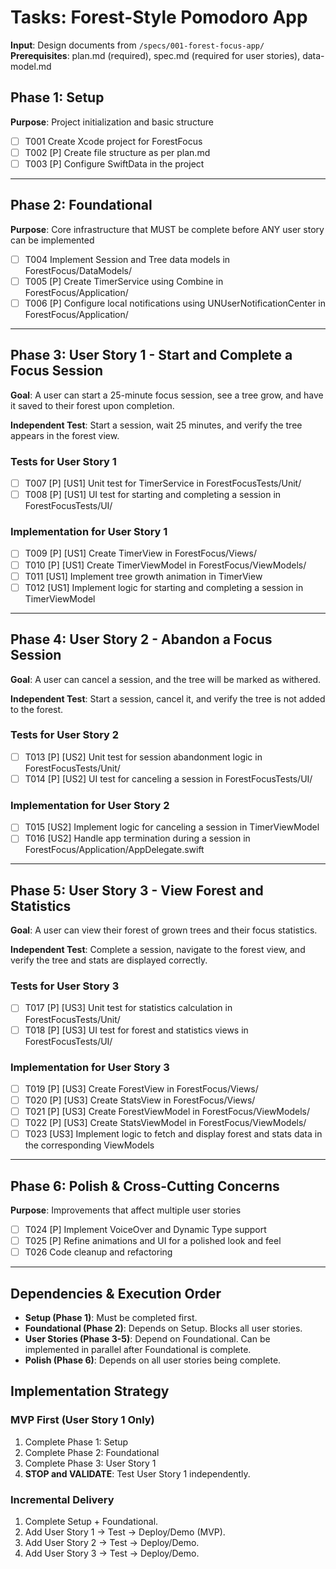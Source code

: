 # Tasks: Forest-Style Pomodoro App

**Input**: Design documents from `/specs/001-forest-focus-app/`
**Prerequisites**: plan.md (required), spec.md (required for user stories), data-model.md

## Phase 1: Setup

**Purpose**: Project initialization and basic structure

- [ ] T001 Create Xcode project for ForestFocus
- [ ] T002 [P] Create file structure as per plan.md
- [ ] T003 [P] Configure SwiftData in the project

---

## Phase 2: Foundational

**Purpose**: Core infrastructure that MUST be complete before ANY user story can be implemented

- [ ] T004 Implement Session and Tree data models in ForestFocus/DataModels/
- [ ] T005 [P] Create TimerService using Combine in ForestFocus/Application/
- [ ] T006 [P] Configure local notifications using UNUserNotificationCenter in ForestFocus/Application/

---

## Phase 3: User Story 1 - Start and Complete a Focus Session

**Goal**: A user can start a 25-minute focus session, see a tree grow, and have it saved to their forest upon completion.

**Independent Test**: Start a session, wait 25 minutes, and verify the tree appears in the forest view.

### Tests for User Story 1

- [ ] T007 [P] [US1] Unit test for TimerService in ForestFocusTests/Unit/
- [ ] T008 [P] [US1] UI test for starting and completing a session in ForestFocusTests/UI/

### Implementation for User Story 1

- [ ] T009 [P] [US1] Create TimerView in ForestFocus/Views/
- [ ] T010 [P] [US1] Create TimerViewModel in ForestFocus/ViewModels/
- [ ] T011 [US1] Implement tree growth animation in TimerView
- [ ] T012 [US1] Implement logic for starting and completing a session in TimerViewModel

---

## Phase 4: User Story 2 - Abandon a Focus Session

**Goal**: A user can cancel a session, and the tree will be marked as withered.

**Independent Test**: Start a session, cancel it, and verify the tree is not added to the forest.

### Tests for User Story 2

- [ ] T013 [P] [US2] Unit test for session abandonment logic in ForestFocusTests/Unit/
- [ ] T014 [P] [US2] UI test for canceling a session in ForestFocusTests/UI/

### Implementation for User Story 2

- [ ] T015 [US2] Implement logic for canceling a session in TimerViewModel
- [ ] T016 [US2] Handle app termination during a session in ForestFocus/Application/AppDelegate.swift

---

## Phase 5: User Story 3 - View Forest and Statistics

**Goal**: A user can view their forest of grown trees and their focus statistics.

**Independent Test**: Complete a session, navigate to the forest view, and verify the tree and stats are displayed correctly.

### Tests for User Story 3

- [ ] T017 [P] [US3] Unit test for statistics calculation in ForestFocusTests/Unit/
- [ ] T018 [P] [US3] UI test for forest and statistics views in ForestFocusTests/UI/

### Implementation for User Story 3

- [ ] T019 [P] [US3] Create ForestView in ForestFocus/Views/
- [ ] T020 [P] [US3] Create StatsView in ForestFocus/Views/
- [ ] T021 [P] [US3] Create ForestViewModel in ForestFocus/ViewModels/
- [ ] T022 [P] [US3] Create StatsViewModel in ForestFocus/ViewModels/
- [ ] T023 [US3] Implement logic to fetch and display forest and stats data in the corresponding ViewModels

---

## Phase 6: Polish & Cross-Cutting Concerns

**Purpose**: Improvements that affect multiple user stories

- [ ] T024 [P] Implement VoiceOver and Dynamic Type support
- [ ] T025 [P] Refine animations and UI for a polished look and feel
- [ ] T026 Code cleanup and refactoring

---

## Dependencies & Execution Order

- **Setup (Phase 1)**: Must be completed first.
- **Foundational (Phase 2)**: Depends on Setup. Blocks all user stories.
- **User Stories (Phase 3-5)**: Depend on Foundational. Can be implemented in parallel after Foundational is complete.
- **Polish (Phase 6)**: Depends on all user stories being complete.

## Implementation Strategy

### MVP First (User Story 1 Only)

1.  Complete Phase 1: Setup
2.  Complete Phase 2: Foundational
3.  Complete Phase 3: User Story 1
4.  **STOP and VALIDATE**: Test User Story 1 independently.

### Incremental Delivery

1.  Complete Setup + Foundational.
2.  Add User Story 1 -> Test -> Deploy/Demo (MVP).
3.  Add User Story 2 -> Test -> Deploy/Demo.
4.  Add User Story 3 -> Test -> Deploy/Demo.
